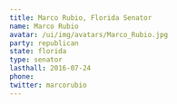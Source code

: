```yaml
---
title: Marco Rubio, Florida Senator
name: Marco Rubio
avatar: /ui/img/avatars/Marco_Rubio.jpg
party: republican
state: florida
type: senator
lasthall: 2016-07-24
phone: 
twitter: marcorubio
---
```

